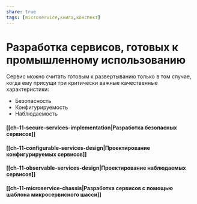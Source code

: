```yaml
---
share: true
tags: [microservice,книга,конспект]
---
```

# Разработка сервисов, готовых к промышленному использованию
Сервис можно считать готовым к развертыванию только в том случае, когда ему присущи три критически важные качественные характеристики:
- Безопасность 
- Конфигурируемость
- Наблюдаемость

#### [[ch-11-secure-services-implementation|Разработка безопасных сервисов]]
#### [[ch-11-configurable-services-design|Проектирование конфигурируемых сервисов]]
#### [[ch-11-observable-services-design|Проектирование наблюдаемых сервисов]]
#### [[ch-11-microservice-chassis|Разработка сервисов с помощью шаблона микросервисного шасси]]